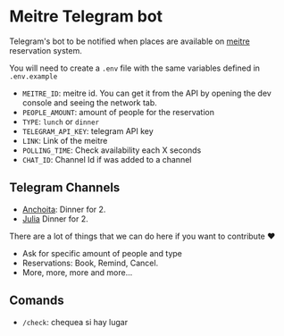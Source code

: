# Meitre Telegram bot
Telegram's bot to be notified when places are available on [meitre](https://meitre.com/en) reservation system.

You will need to create a `.env` file with the same variables defined in `.env.example`

- `MEITRE_ID`: meitre id. You can get it from the API by opening the dev console and seeing the network tab.
- `PEOPLE_AMOUNT`: amount of people for the reservation
- `TYPE`: `lunch` or `dinner`
- `TELEGRAM_API_KEY`: telegram API key
- `LINK`: Link of the meitre
- `POLLING_TIME`: Check availability each X seconds
- `CHAT_ID`: Channel Id if was added to a channel

## Telegram Channels

- [Anchoita](https://t.me/anchoita_cena_2): Dinner for 2.
- [Julia](https://t.me/julia_cena_2) Dinner for 2.


There are a lot of things that we can do here if you want to contribute ❤️
- Ask for specific amount of people and type
- Reservations: Book, Remind, Cancel.
- More, more, more and more...


## Comands
- `/check`: chequea si hay lugar

